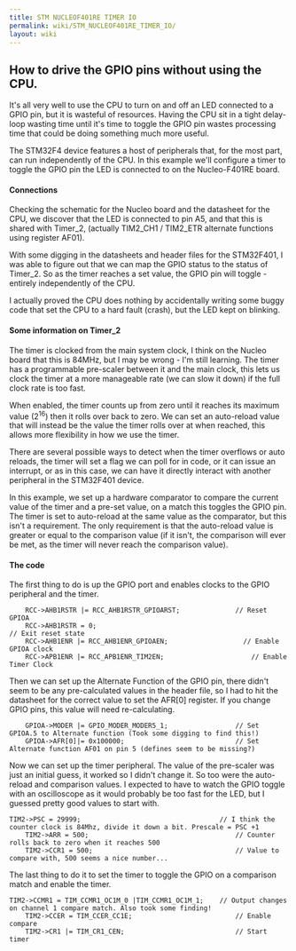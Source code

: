 ```yaml
---
title: STM NUCLEOF401RE TIMER IO
permalink: wiki/STM_NUCLEOF401RE_TIMER_IO/
layout: wiki
---
```


How to drive the GPIO pins without using the CPU.
-------------------------------------------------

It's all very well to use the CPU to turn on and off an LED connected to
a GPIO pin, but it is wasteful of resources. Having the CPU sit in a
tight delay-loop wasting time until it's time to toggle the GPIO pin
wastes processing time that could be doing something much more useful.

The STM32F4 device features a host of peripherals that, for the most
part, can run independently of the CPU. In this example we'll configure
a timer to toggle the GPIO pin the LED is connected to on the
Nucleo-F401RE board.

#### Connections

Checking the schematic for the Nucleo board and the datasheet for the
CPU, we discover that the LED is connected to pin A5, and that this is
shared with Timer\_2, (actually TIM2\_CH1 / TIM2\_ETR alternate
functions using register AF01).

With some digging in the datasheets and header files for the STM32F401,
I was able to figure out that we can map the GPIO status to the status
of Timer\_2. So as the timer reaches a set value, the GPIO pin will
toggle - entirely independently of the CPU.

I actually proved the CPU does nothing by accidentally writing some
buggy code that set the CPU to a hard fault (crash), but the LED kept on
blinking.

#### Some information on Timer\_2

The timer is clocked from the main system clock, I think on the Nucleo
board that this is 84MHz, but I may be wrong - I'm still learning. The
timer has a programmable pre-scaler between it and the main clock, this
lets us clock the timer at a more manageable rate (we can slow it down)
if the full clock rate is too fast.

When enabled, the timer counts up from zero until it reaches its maximum
value (2<sup>16</sup>) then it rolls over back to zero. We can set an
auto-reload value that will instead be the value the timer rolls over at
when reached, this allows more flexibility in how we use the timer.

There are several possible ways to detect when the timer overflows or
auto reloads, the timer will set a flag we can poll for in code, or it
can issue an interrupt, or as in this case, we can have it directly
interact with another peripheral in the STM32F401 device.

In this example, we set up a hardware comparator to compare the current
value of the timer and a pre-set value, on a match this toggles the GPIO
pin. The timer is set to auto-reload at the same value as the
comparator, but this isn't a requirement. The only requirement is that
the auto-reload value is greater or equal to the comparison value (if it
isn't, the comparison will ever be met, as the timer will never reach
the comparison value).

#### The code

The first thing to do is up the GPIO port and enables clocks to the GPIO
peripheral and the timer.

        RCC->AHB1RSTR |= RCC_AHB1RSTR_GPIOARST;              // Reset GPIOA
        RCC->AHB1RSTR = 0;                                                      // Exit reset state
        RCC->AHB1ENR |= RCC_AHB1ENR_GPIOAEN;                   // Enable GPIOA clock
        RCC->APB1ENR |= RCC_APB1ENR_TIM2EN;                      // Enable Timer Clock

Then we can set up the Alternate Function of the GPIO pin, there didn't
seem to be any pre-calculated values in the header file, so I had to hit
the datasheet for the correct value to set the AFR\[0\] register. If you
change GPIO pins, this value will need re-calculating.

        GPIOA->MODER |= GPIO_MODER_MODER5_1;                 // Set GPIOA.5 to Alternate function (Took some digging to find this!)
        GPIOA->AFR[0]|= 0x100000;                            // Set Alternate function AF01 on pin 5 (defines seem to be missing?)

Now we can set up the timer peripheral. The value of the pre-scaler was
just an initial guess, it worked so I didn't change it. So too were the
auto-reload and comparison values. I expected to have to watch the GPIO
toggle with an oscilloscope as it would probably be too fast for the
LED, but I guessed pretty good values to start with.

    TIM2->PSC = 29999;                                   // I think the counter clock is 84Mhz, divide it down a bit. Prescale = PSC +1
        TIM2->ARR = 500;                                     // Counter rolls back to zero when it reaches 500
        TIM2->CCR1 = 500;                                    // Value to compare with, 500 seems a nice number...

The last thing to do it to set the timer to toggle the GPIO on a
comparison match and enable the timer.

    TIM2->CCMR1 = TIM_CCMR1_OC1M_0 |TIM_CCMR1_OC1M_1;    // Output changes on channel 1 compare match. Also took some finding!
        TIM2->CCER = TIM_CCER_CC1E;                          // Enable compare
        TIM2->CR1 |= TIM_CR1_CEN;                            // Start timer
